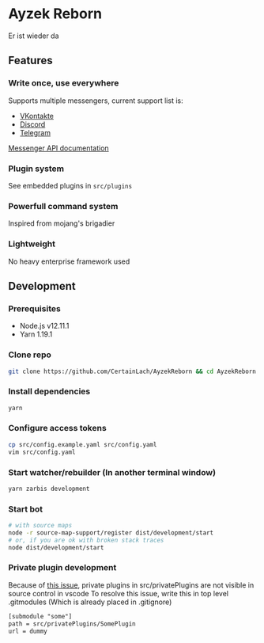 # Ayzek Reborn

Er ist wieder da

## Features

### Write once, use everywhere

Supports multiple messengers, current support list is:

- [VKontakte](./docs/api/VK_Configuration.md)
- [Discord](./docs/api/DS_Configuration.md)
- [Telegram](./docs/api/TG_Configuration.md)

[Messenger API documentation](./docs/api/README.md)

### Plugin system

See embedded plugins in `src/plugins`

### Powerfull command system

Inspired from mojang's brigadier

### Lightweight

No heavy enterprise framework used

## Development

### Prerequisites

- Node.js v12.11.1
- Yarn 1.19.1

### Clone repo

```sh
git clone https://github.com/CertainLach/AyzekReborn && cd AyzekReborn
```

### Install dependencies

```sh
yarn
```

### Configure access tokens

```sh
cp src/config.example.yaml src/config.yaml
vim src/config.yaml
```

### Start watcher/rebuilder (In another terminal window)

```sh
yarn zarbis development
```

### Start bot

```sh
# with source maps
node -r source-map-support/register dist/development/start
# or, if you are ok with broken stack traces
node dist/development/start
```

### Private plugin development

Because of [this issue](https://github.com/microsoft/vscode/issues/37947), private plugins in src/privatePlugins are not visible in source control in vscode
To resolve this issue, write this in top level .gitmodules (Which is already placed in .gitignore)

```txt
[submodule "some"]
path = src/privatePlugins/SomePlugin
url = dummy
```
